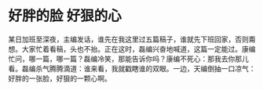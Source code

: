 # 好胖的脸 好狠的心

某日加班至深夜，主编发话，谁先在我这里过五篇稿子，谁就先下班回家，否则甭想。大家忙着看稿，头也不抬。正在这时，磊编兴奋地喊道，这篇一定能过。康编忙问，哪一篇，哪一篇？磊编冷笑，那能告诉你吗？康编不死心：那我去你那儿看。磊编杀气腾腾滴道：谁来看，我就戳瞎谁的双眼。一边，天编倒抽一口凉气：好胖的一张脸，好狠的一颗心啊。